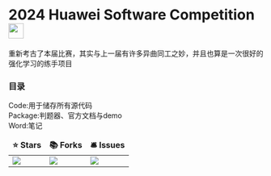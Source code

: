 <h1>2024 Huawei Software Competition <img src="https://github.com/riannyway/huaweiCompetition/assets/149923757/07cd4791-e4f2-4722-99a9-143b63746e9e" width="30"/></h1>

重新考古了本届比赛，其实与上一届有许多异曲同工之妙，并且也算是一次很好的强化学习的练手项目<br><h3>目录</h3>
Code:用于储存所有源代码<br>Package:判题器、官方文档与demo<br>Word:笔记
<p>
<table>
  <thead align="center">
    <tr border: none;>
      <td><b>⭐ Stars</b></td>
      <td><b>📚 Forks</b></td>
      <td><b>🛎 Issues</b></td>
    </tr>
  </thead>
  <tbody>
    <tr>
      <td><a ><b><img src="https://img.shields.io/badge/Starts-0-green"/></b></a></td>
      <td><img src="https://img.shields.io/badge/Forks-0-red"/></td>
      <td><img src="https://img.shields.io/badge/Issues-0-yellow"/></td>
    </tr>
  </tbody>
</table>
</p>
